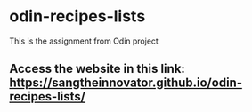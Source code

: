 # odin-recipes-lists
This is the assignment from Odin project
## Access the website in this link: https://sangtheinnovator.github.io/odin-recipes-lists/
